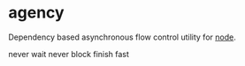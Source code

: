 # agency
Dependency based asynchronous flow control utility for [node](http://nodejs.org).


never wait
never block
finish fast
